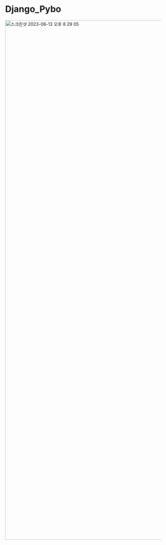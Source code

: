 # Django_Pybo

<img width="1676" alt="스크린샷 2023-06-13 오후 8 29 05" src="https://github.com/junyong1111/Django_Pybo/assets/79856225/f8b5919a-e2cc-4285-9d14-4685aa8f8712">
